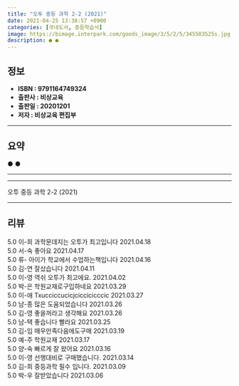 ```yaml
---
title: "오투 중등 과학 2-2 (2021)"
date: 2021-04-25 13:38:57 +0900
categories: [국내도서, 중등학습서]
image: https://bimage.interpark.com/goods_image/3/5/2/5/345583525s.jpg
description: ● ●
---
```


## **정보**

- **ISBN : 9791164749324**
- **출판사 : 비상교육**
- **출판일 : 20201201**
- **저자 : 비상교육 편집부**

------



## **요약**

●  ●  

------



------


오투 중등 과학 2-2 (2021) 

------


## **리뷰** 

5.0 이-희 과학문데지는 오투가 최고입니다 2021.04.18 <br/>5.0 서-숙 좋아요 2021.04.17 <br/>5.0 류- 아이가 학교에서 수업하는책입니다 2021.04.16 <br/>5.0 김-연 잘샀습니다 2021.04.11 <br/>5.0 이-영 역쉬 오투가 최고에요. 2021.04.02 <br/>5.0 박-은 학원교재로구입하네요 2021.03.29 <br/>5.0 이-애 Txucciccucicjciccicicccic 2021.03.27 <br/>5.0 남-종 많은 도움되었습니다 2021.03.26 <br/>5.0 김-영 좋을꺼라고 생각해요 2021.03.26 <br/>5.0 남-택 좋습니다 빨라요 2021.03.25 <br/>5.0 김-임 매우만족다음에도구매  2021.03.19 <br/>5.0 예-주 학원교재 2021.03.17 <br/>5.0 양-숙 빠르게 잘 왔어요 2021.03.16 <br/>5.0 이-영 선행대비로 구매했습니다. 2021.03.14 <br/>5.0 김-희 중등과학 필수 입니다. 2021.03.09 <br/>5.0 박-우 잘받았습니다 2021.03.06 <br/>